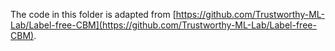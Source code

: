 The code in this folder is adapted from [https://github.com/Trustworthy-ML-Lab/Label-free-CBM](https://github.com/Trustworthy-ML-Lab/Label-free-CBM).
